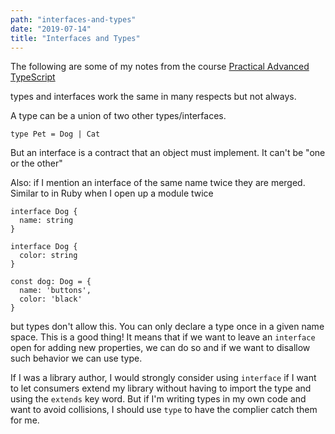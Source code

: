 ```yaml
---
path: "interfaces-and-types"
date: "2019-07-14"
title: "Interfaces and Types"
---
```


The following are some of my notes from the course [Practical Advanced TypeScript](https://egghead.io/courses/practical-advanced-typescript)

types and interfaces work the same in many respects but not always.

A type can be a union of two other types/interfaces.
```
type Pet = Dog | Cat
```

But an interface is a contract that an object must implement. It can't be "one or the other"

Also: if I mention an interface of the same name twice they are merged. Similar to in Ruby when I open up a module twice

```
interface Dog {
  name: string
}

interface Dog {
  color: string
}

const dog: Dog = {
  name: 'buttons',
  color: 'black'
}
```

but types don't allow this. You can only declare a type once in a given name space. This is a good thing! It means that if we want to leave an `interface` open for adding new properties, we can do so and if we want to disallow such behavior we can use type.

If I was a library author, I would strongly consider using `interface` if I want to let consumers extend my library without having to import the type and using the `extends` key word. But if I'm writing types in my own code and want to avoid collisions, I should use `type` to have the complier catch them for me.
